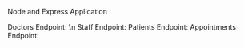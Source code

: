 Node and Express Application 

Doctors Endpoint: \n
Staff Endpoint: 
Patients Endpoint: 
Appointments Endpoint: 

